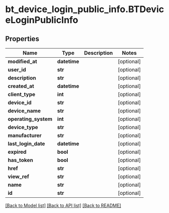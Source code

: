 # bt_device_login_public_info.BTDeviceLoginPublicInfo

## Properties
Name | Type | Description | Notes
------------ | ------------- | ------------- | -------------
**modified_at** | **datetime** |  | [optional] 
**user_id** | **str** |  | [optional] 
**description** | **str** |  | [optional] 
**created_at** | **datetime** |  | [optional] 
**client_type** | **int** |  | [optional] 
**device_id** | **str** |  | [optional] 
**device_name** | **str** |  | [optional] 
**operating_system** | **int** |  | [optional] 
**device_type** | **str** |  | [optional] 
**manufacturer** | **str** |  | [optional] 
**last_login_date** | **datetime** |  | [optional] 
**expired** | **bool** |  | [optional] 
**has_token** | **bool** |  | [optional] 
**href** | **str** |  | [optional] 
**view_ref** | **str** |  | [optional] 
**name** | **str** |  | [optional] 
**id** | **str** |  | [optional] 

[[Back to Model list]](../README.md#documentation-for-models) [[Back to API list]](../README.md#documentation-for-api-endpoints) [[Back to README]](../README.md)


